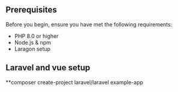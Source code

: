## Prerequisites
Before you begin, ensure you have met the following requirements:
- PHP 8.0 or higher
- Node.js & npm
- Laragon setup

## Laravel and vue setup
**composer create-project laravel/laravel example-app





